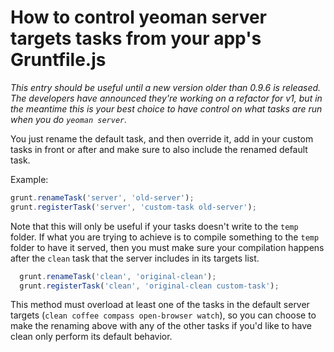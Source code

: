 # How to control yeoman server targets tasks from your app's Gruntfile.js

_This entry should be useful until a new version older than 0.9.6 is released. The developers have announced they're working on a refactor for v1, but in the meantime this is your best choice to have control on what tasks are run when you do ```yeoman server```._

You just rename the default task, and then override it, add in your custom tasks in front or after and make sure to also include the renamed default task.

Example:

```js
grunt.renameTask('server', 'old-server');
grunt.registerTask('server', 'custom-task old-server');
```

Note that this will only be useful if your tasks doesn't write to the `temp` folder. If what you are trying to achieve is to compile something to the `temp` folder to have it served, then you must make sure your compilation happens after the `clean` task that the server includes in its targets list. 

```js
  grunt.renameTask('clean', 'original-clean');
  grunt.registerTask('clean', 'original-clean custom-task');
```

This method must overload at least one of the tasks in the default server targets (``clean coffee compass open-browser watch``), so you can choose to make the renaming above with any of the other tasks if you'd like to have clean only perform its default behavior.